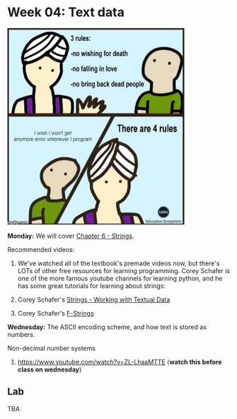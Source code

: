 # Week 04: Text data

<img src=4rules.jpg width=400px>

**Monday:**
We will cover [Chapter 6 - Strings](https://automatetheboringstuff.com/2e/chapter6/).

<!--
NOTE:
    Need raw strings for homework doctests!
    Need \n \t \r
-->

Recommended videos:

1. We've watched all of the textbook's premade videos now,
   but there's LOTs of other free resources for learning programming.
   Corey Schafer is one of the more famous youtube channels for learning python,
   and he has some great tutorials for learning about strings:

1. Corey Schafer's [Strings - Working with Textual Data](https://www.youtube.com/watch?v=k9TUPpGqYTo)

1. Corey Schafer's [F-Strings](https://www.youtube.com/watch?v=nghuHvKLhJA)

<!--
1. Corey Schafer's [String Formatting](https://www.youtube.com/watch?v=vTX3IwquFkc)
-->

**Wednesday:**
The ASCII encoding scheme, and how text is stored as numbers.

Non-decimal number systems

1. https://www.youtube.com/watch?v=ZL-LhaaMTTE (**watch this before class on wednesday**)

## Lab

TBA
<!--
There are two parts for this lab.

### Part I: Markdown

Visit [Issue #104](https://github.com/mikeizbicki/cmc-csci040/issues/104) and follow the instructions there.

### Part II: `youtube-dl`

One of the benefits of python is that it is easy to download and run programs (called scripts) that other people have written.
Your homework file has you writing one of these scripts,
and this lab will give you practice using a famous script called `youtube-dl`,
which lets you easily download videos from youtube and other video sites onto your computer.
(The `-dl` stands for "download").

`pip3` is the program that installs these python scripts onto your computer.
To install `youtube-dl`, run the command
```
$ pip3 install youtube-dl
```
If this command doesn't work for you, then see [Appendix A](https://automatetheboringstuff.com/2e/appendixa/) of *Automate the Boring Stuff* for instructions on configuring `pip3` for your system.

Once you've successfully installed `youtube-dl`,
you can run the script with the command
```
$ python3 -m youtube_dl
```
Notice that the command above uses an underscore `_` instead of a dash `-`.
If everything is working correctly, you should get output that looks like
```
Usage: __main__.py [OPTIONS] URL [URL...]

__main__.py: error: You must provide at least one URL.
Type youtube-dl --help to see a list of all options.
```
In order to download a youtube file, simply paste the URL at the end of the command.
The URL https://www.youtube.com/watch?v=dQw4w9WgXcQ links to the WarGames movie (which is one of the movies to watch to get an A in the class),
and so if you run the command
```
$ python3 -m youtube_dl https://www.youtube.com/watch?v=dQw4w9WgXcQ
```
then the script will download WarGames onto your computer.
Depending on your computer's configuration, you may get some error messages with the above command.
If you get an error about the url not being found, you need to put the url in single quotation marks (`'`).
If you get an error about a failed SSL certificate, then add the `--no-check-certificate` option to the command above.

After you download the video, play it on your local computer.
Notice that it's not actually the WarGames movie.
[Click here](#rickrolled) for an explanation.

Scripts generally provide detailed help that tells you how to use the command if you pass the `--help` flag.
If you run
```
$ python3 -m youtube_dl --help
```
you can see that `youtube_dl` has many options for things like setting the audio/video quality of the download, downloading entire playlists, and using web proxies for the download.

### Lab Submission

Upload your downloaded rickroll video to sakai.

<br/>
<br/>
<br/>
<br/>
<br/>
<br/>
<br/>
<br/>
<br/>
<br/>
<br/>
<br/>
<br/>
<br/>
<br/>
<br/>
<br/>
<br/>
<br/>
<br/>
<br/>
<br/>
<br/>
<br/>
<br/>
<br/>
<br/>
<br/>
<br/>
<br/>
<br/>
<br/>

###### Rickrolled

You've been [rickrolled](https://en.wikipedia.org/wiki/Rickrolling).
The actual WarGames movie is legally available on YouTube at this link: https://www.youtube.com/watch?v=HNLQ-O-Qx3Y .
If you visit this link with firefox and uBlock Origin enabled,
then you can watch the movie for free without ads.
If you download it with `youtube-dl`, then you can watch it locally on your own computer without ads.
-->
